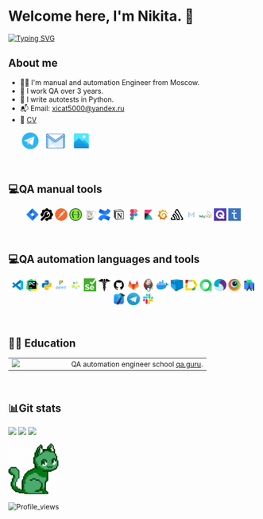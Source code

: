 # Welcome here, I'm Nikita. 👋


[![Typing SVG](https://readme-typing-svg.herokuapp.com?font=Fira+Code&pause=1000&color=000000&random=false&width=435&lines=I'm+a+QA+Engineer+)](https://git.io/typing-svg)

## About me
- 👨‍💻 I'm manual and automation Engineer from Moscow.
- 🚀 I work QA over 3 years.
- 🐍 I write autotests in Python.
- 📬 Email: xicat5000@yandex.ru
- 📑 <a target="_blank" href="assets/CV/CV.pdf">CV</a>

<p>
  &#8287;&#8287;&#8287;&#8287;&#8287;
  <a href="https://t.me/NXplosive"><img width="40px" alt="Telegram" title="Telegram" src="assets/social_networks/tg.gif"/></a>
  &#8287;  
  <a href="mailto:xicat5000@gmail.com?Subject=Hello%20again"><img width="40px" alt="Write me Email" title="Gmail" src="assets/social_networks/gmail.gif"/></a>
  &#8287;
  <a href="https://nxplosive.github.io"><img width="40px" alt="Visiting card" title="Cite" src="assets/social_networks/visiting_card.gif"/></a>
</p>

&#8287;
## 💻QA manual tools
<p  align="center">  
  <code><img width="5%" title="Jira" src="assets/qa_manual/jira.png"></code>
  <code><img width="5%" title="Google DevTools" src="assets/qa_manual/devtools_google.jpg"></code>
  <code><img width="5%" title="Postman" src="assets/qa_manual/postman.png"></code>
  <code><img width="5%" title="Swagger UI" src="assets/qa_manual/swagger.jpg"></code>
  <code><img width="5%" title="Charles Proxy" src="assets/qa_manual/charlesproxy.jpg"></code>
  <code><img width="5%" title="Confluence" src="assets/qa_manual/confluence.png"></code>
  <code><img width="5%" title="Notion" src="assets/qa_manual/notion.png"></code>
  <code><img width="5%" title="Figma" src="assets/qa_manual/figma.png"></code>
  <code><img width="5%" title="Kibana" src="assets/qa_manual/kibana.png"></code>
  <code><img width="5%" title="Grafana" src="assets/qa_manual/grafana.png"></code>
  <code><img width="5%" title="Sentry" src="assets/qa_manual/sentry.jpg"></code>
  <code><img width="5%" title="Metabase" src="assets/qa_manual/metabase.jpg"></code>
  <code><img width="5%" title="MySQL" src="assets/qa_manual/mysql.png"></code>
  <code><img width="5%" title="Qase.IO" src="assets/qa_manual/qase.jpg"></code>
  <code><img width="5%" title="Test IT" src="assets/qa_manual/testit.jpg"></code>
</p>

&#8287;&#8287;&#8287;&#8287;
## 💻QA automation languages and tools
<p  align="center">
  <code><img width="5%" title="VS Code" src="assets/qa_automation/vscode.png"></code>
  <code><img width="5%" title="Pycharm" src="assets/qa_automation/pycharm.png"></code>
  <code><img width="5%" title="Python" src="assets/qa_automation/python.png"></code>
  <code><img width="5%" title="Pytest" src="assets/qa_automation/pytest.png"></code>
  <code><img width="5%" title="Selene" src="assets/qa_automation/selene.png"></code>
  <code><img width="5%" title="Selenium" src="assets/qa_automation/selenium.png"></code>
  <code><img width="5%" title="Requests" src="assets/qa_automation/requests.png"></code>
  <code><img width="5%" title="GitHub" src="assets/qa_automation/github.png"></code>
  <code><img width="5%" title="GitLab" src="assets/qa_automation/gitlab.png"></code>
  <code><img width="5%" title="Jenkins" src="assets/qa_automation/jenkins.png"></code>
  <code><img width="5%" title="Docker" src="assets/qa_automation/docker.png"></code>
  <code><img width="5%" title="Selenoid" src="assets/qa_automation/selenoid.png"></code>
  <code><img width="5%" title="Allure Report" src="assets/qa_automation/allure_report.png"></code>
  <code><img width="5%" title="Allure TestOps" src="assets/qa_automation/allure_testops.png"></code>
  <code><img width="5%" title="Appium" src="assets/qa_automation/appium.png"></code>
  <code><img width="5%" title="Browserstack" src="assets/qa_automation/browserstack.png"></code>
  <code><img width="5%" title="Android Studio" src="assets/qa_automation/android_studio.png"></code>
  <code><img width="5%" title="Xcode" src="assets/qa_automation/xcode.png"></code>
  <code><img width="5%" title="Telegram" src="assets/qa_automation/tg.png"></code>
  <code><img width="5%" title="Slack" src="assets/qa_automation/slack.png"></code>
</p>

&#8287;&#8287;&#8287;&#8287;&#8287;
## 👨‍🎓 Education

<table width=100%" border='0'>
    <tr><td width="30%" valign="bottom"><img src="https://fs-thb03.getcourse.ru/fileservice/file/thumbnail/h/b635b6cb9478bb87c77e9c070ee6e122.png/s/x50/a/159627/sc/207"></td><td valign="middle">QA automation engineer school <a target="_blank" href="https://qa.guru">qa.guru</a>.</td></tr>
   </tr>
  </table>

&#8287;&#8287;&#8287;&#8287;&#8287;
## :bar_chart:Git stats
![](http://github-profile-summary-cards.vercel.app/api/cards/stats?username=nxplosive&theme=vue)
![](http://github-profile-summary-cards.vercel.app/api/cards/repos-per-language?username=nxplosive&theme=vue) 
![](https://github-profile-summary-cards.vercel.app/api/cards/profile-details?username=nxplosive&theme=vue)

<p  align="left">  
  <code><img width="20%" title="Lora" src="assets/lora.png"></code>
</p>

![Profile_views](https://komarev.com/ghpvc/?username=nxplosive&color=brightgreen&style=for-the-badge)
